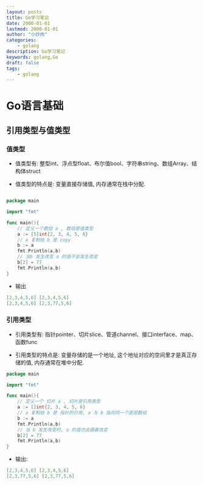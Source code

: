 ```yaml
---
layout: posts
title: Go学习笔记
date: 2000-01-01
lastmod: 2000-01-01
author: "小炒肉"
categories: 
    - golang
description: Go学习笔记
keywords: golang,Go
draft: false
tags:
    - golang
---
```


# Go语言基础

## 引用类型与值类型

### 值类型

* 值类型有: 整型int、浮点型float、布尔值bool、字符串string、数组Array、结构体struct

* 值类型的特点是: 变量直接存储值, 内存通常在栈中分配.


```go

package main

import "fmt"

func main(){
    // 定义一个数组 a , 数组是值类型
    a := [5]int{2, 3, 4, 5, 6}
    // a 复制给 b 是 copy
    b := a
    fmt.Println(a,b)
    // 当b 发生改变 a 的值不会发生改变
    b[2] = 77
    fmt.Println(a,b)
}

```

* 输出

```go
[2,3,4,5,6] [2,3,4,5,6]
[2,3,4,5,6] [2,3,77,5,6]

```

### 引用类型

* 引用类型有: 指针pointer、切片slice、管道channel、接口interface、map、函数func

* 引用类型的特点是: 变量存储的是一个地址, 这个地址对应的空间里才是真正存储的值, 内存通常在堆中分配.


```go
package main

import "fmt"

func main(){
    // 定义一个 切片 a , 切片是引用类型
    a := []int{2, 3, 4, 5, 6}
    // a 复制给 b 是 指针的引用, a 与 b 指向同一个底层数组
    b := a
    fmt.Println(a,b)
    // 当 b 发生改变时, a 的值也会跟着改变
    b[2] = 77
    fmt.Println(a,b)
}

```

* 输出:

```go
[2,3,4,5,6] [2,3,4,5,6]
[2,3,77,5,6] [2,3,77,5,6]

```
